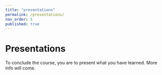 ```yaml
---
title: "presentations"
permalink: /presentations/
nav_order: 5
published: true
---
```


# Presentations

To conclude the course, you are to present what you have learned. More info will come.
